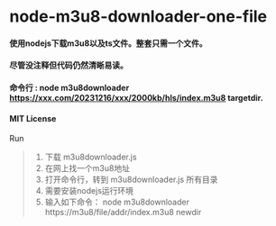 ﻿# node-m3u8-downloader-one-file
#### 使用nodejs下载m3u8以及ts文件。整套只需一个文件。
#### 尽管没注释但代码仍然清晰易读。
#### 命令行 : node  m3u8downloader  https://xxx.com/20231216/xxx/2000kb/hls/index.m3u8  targetdir.

#### MIT License


Run
> 1. 下载 m3u8downloader.js 
> 2. 在网上找一个m3u8地址
> 3. 打开命令行，转到 m3u8downloader.js 所有目录
> 4. 需要安装nodejs运行环境
> 5. 输入如下命令： node m3u8downloader https://m3u8/file/addr/index.m3u8  newdir
